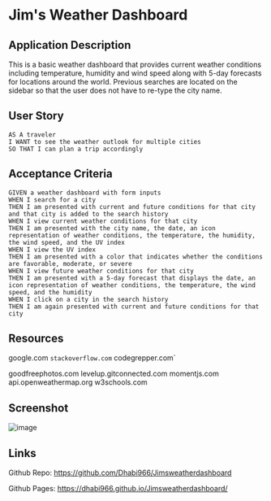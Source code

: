 # Jim's Weather Dashboard

## Application Description

This is a basic weather dashboard that provides current weather conditions including temperature, humidity and wind speed along with 5-day forecasts for locations around the world.  Previous searches are located on the sidebar so that the user does not have to re-type the city name. 


## User Story


```
AS A traveler
I WANT to see the weather outlook for multiple cities
SO THAT I can plan a trip accordingly
```
## Acceptance Criteria


```
GIVEN a weather dashboard with form inputs
WHEN I search for a city
THEN I am presented with current and future conditions for that city and that city is added to the search history
WHEN I view current weather conditions for that city
THEN I am presented with the city name, the date, an icon representation of weather conditions, the temperature, the humidity, the wind speed, and the UV index
WHEN I view the UV index
THEN I am presented with a color that indicates whether the conditions are favorable, moderate, or severe
WHEN I view future weather conditions for that city
THEN I am presented with a 5-day forecast that displays the date, an icon representation of weather conditions, the temperature, the wind speed, and the humidity
WHEN I click on a city in the search history
THEN I am again presented with current and future conditions for that city
```
## Resources
google.com
`
stackoverflow.com
`
codegrepper.com`

goodfreephotos.com
levelup.gitconnected.com
momentjs.com
api.openweathermap.org
w3schools.com

## Screenshot
![image](https://user-images.githubusercontent.com/108851005/186574743-3a19112b-13c7-4c9f-908b-737d67d9901c.png)


## Links
Github Repo: https://github.com/Dhabi966/Jimsweatherdashboard

Github Pages: https://dhabi966.github.io/Jimsweatherdashboard/
